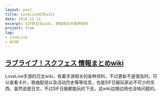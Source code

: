 ```yaml
---
layout: post
title: LoveLive日文wiki
date: 2016-12-11
excerpt: SIF的日文wiki，游戏相关的各种资料
project: true
tag: 
- LoveLive
- ACGN
---
```


## [ラブライブ！スクフェス 情報まとめwiki](http://www59.atwiki.jp/lovelive-sif/)

LoveLive手游的日文wiki，有着手游相关的各种资料，不过更新不是很及时。可以查看卡片，歌曲配信以及活动历史等等信息，也是SIF日服玩家必不可少的东西。虽然说是日文，不过SIF日服都能玩的下去，这wiki边猜边用也没啥问题的。

